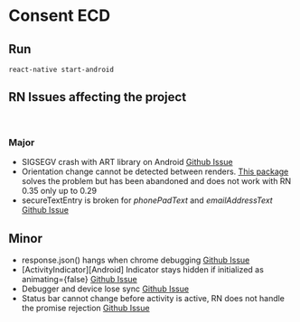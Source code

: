 # Consent ECD
## Run
```
react-native start-android
```
## RN Issues affecting the project
 

### Major
* SIGSEGV crash with ART library on Android [Github Issue](https://github.com/facebook/react-native/issues/6760)
* Orientation change cannot be detected between renders. [This package](https://github.com/yamill/react-native-orientation) solves the problem but has been abandoned and does not work with RN 0.35 only up to 0.29
* secureTextEntry is broken for *phonePadText* and *emailAddressText* [Github Issue](https://github.com/facebook/react-native/issues/10678)

## Minor
* response.json() hangs when chrome debugging [Github Issue](https://github.com/facebook/react-native/issues/6679)
* [ActivityIndicator][Android] Indicator stays hidden if initialized as animating={false} [Github Issue](https://github.com/facebook/react-native/issues/9023)
* Debugger and device lose sync [Github Issue](https://github.com/facebook/react-native/issues/8720)
* Status bar cannot change before activity is active, RN does not handle the promise rejection [Github Issue](https://github.com/facebook/react-native/issues/6700)
